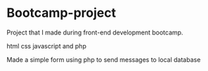 # Bootcamp-project
Project that I made during front-end development bootcamp.

html css javascript and php

Made a simple form using php to send messages to local database
